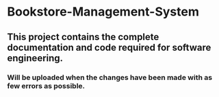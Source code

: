# Bookstore-Management-System
## This project contains the complete documentation and code required for software engineering.
### Will be uploaded when the changes have been made with as few errors as possible.

